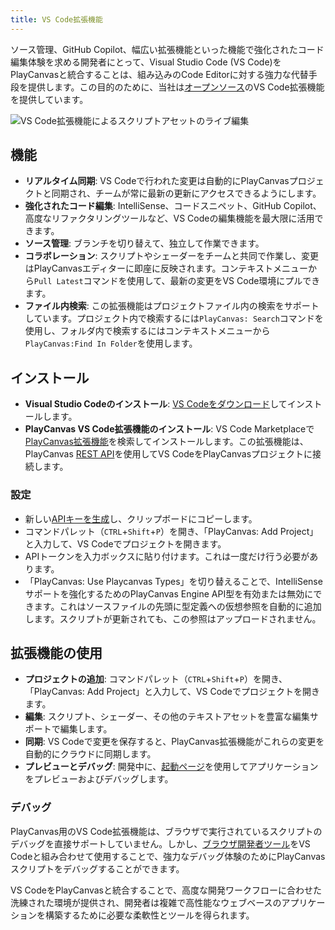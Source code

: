 ```yaml
---
title: VS Code拡張機能
---
```


ソース管理、GitHub Copilot、幅広い拡張機能といった機能で強化されたコード編集体験を求める開発者にとって、Visual Studio Code (VS Code)をPlayCanvasと統合することは、組み込みのCode Editorに対する強力な代替手段を提供します。この目的のために、当社は[オープンソース](https://github.com/playcanvas/vscode-extension)のVS Code拡張機能を提供しています。

![VS Code拡張機能によるスクリプトアセットのライブ編集](/img/user-manual/scripting/vscode-extension.webp)

## 機能

* **リアルタイム同期**: VS Codeで行われた変更は自動的にPlayCanvasプロジェクトと同期され、チームが常に最新の更新にアクセスできるようにします。
* **強化されたコード編集**: IntelliSense、コードスニペット、GitHub Copilot、高度なリファクタリングツールなど、VS Codeの編集機能を最大限に活用できます。
* **ソース管理**: ブランチを切り替えて、独立して作業できます。
* **コラボレーション**: スクリプトやシェーダーをチームと共同で作業し、変更はPlayCanvasエディターに即座に反映されます。コンテキストメニューから`Pull Latest`コマンドを使用して、最新の変更をVS Code環境にプルできます。
* **ファイル内検索**: この拡張機能はプロジェクトファイル内の検索をサポートしています。プロジェクト内で検索するには`PlayCanvas: Search`コマンドを使用し、フォルダ内で検索するにはコンテキストメニューから`PlayCanvas:Find In Folder`を使用します。

## インストール

* **Visual Studio Codeのインストール**: [VS Codeをダウンロード](https://code.visualstudio.com/download)してインストールします。
* **PlayCanvas VS Code拡張機能のインストール**: VS Code Marketplaceで[PlayCanvas拡張機能](https://marketplace.visualstudio.com/items?itemName=playcanvas.playcanvas)を検索してインストールします。この拡張機能は、PlayCanvas [REST API](../../api/index.md)を使用してVS CodeをPlayCanvasプロジェクトに接続します。

### 設定

* 新しい[APIキーを生成](../../api/index.md#authorization)し、クリップボードにコピーします。
* コマンドパレット（`CTRL`+`Shift`+`P`）を開き、「PlayCanvas: Add Project」と入力して、VS Codeでプロジェクトを開きます。
* APIトークンを入力ボックスに貼り付けます。これは一度だけ行う必要があります。
* 「PlayCanvas: Use Playcanvas Types」を切り替えることで、IntelliSenseサポートを強化するためのPlayCanvas Engine API型を有効または無効にできます。これはソースファイルの先頭に型定義への仮想参照を自動的に追加します。スクリプトが更新されても、この参照はアップロードされません。

## 拡張機能の使用

* **プロジェクトの追加**: コマンドパレット（`CTRL`+`Shift`+`P`）を開き、「PlayCanvas: Add Project」と入力して、VS Codeでプロジェクトを開きます。
* **編集**: スクリプト、シェーダー、その他のテキストアセットを豊富な編集サポートで編集します。
* **同期**: VS Codeで変更を保存すると、PlayCanvas拡張機能がこれらの変更を自動的にクラウドに同期します。
* **プレビューとデバッグ**: 開発中に、[起動ページ](../../editor/launch-page/index.md)を使用してアプリケーションをプレビューおよびデバッグします。

### デバッグ

PlayCanvas用のVS Code拡張機能は、ブラウザで実行されているスクリプトのデバッグを直接サポートしていません。しかし、[ブラウザ開発者ツール](../debugging/index.md)をVS Codeと組み合わせて使用​​することで、強力なデバッグ体験のためにPlayCanvasスクリプトをデバッグすることができます。

VS CodeをPlayCanvasと統合することで、高度な開発ワークフローに合わせた洗練された環境が提供され、開発者は複雑で高性能なウェブベースのアプリケーションを構築するために必要な柔軟性とツールを得られます。
